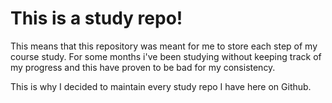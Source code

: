 # This is a study repo!

This means that this repository was meant for me to store each step of my course study. For some months i've been studying without keeping track of my progress and this have proven to be bad for my consistency.

This is why I decided to maintain every study repo I have here on Github.